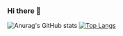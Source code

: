 ### Hi there 👋

<!--
**2yev1n/2yev1n** is a ✨ _special_ ✨ repository because its `README.md` (this file) appears on your GitHub profile.

Here are some ideas to get you started:

- 🔭 I’m currently working on ...
- 🌱 I’m currently learning ...
- 👯 I’m looking to collaborate on ...
- 🤔 I’m looking for help with ...
- 💬 Ask me about ...
- 📫 How to reach me: ...
- 😄 Pronouns: ...
- ⚡ Fun fact: ...
-->


![Anurag's GitHub stats](https://github-readme-stats.vercel.app/api?username=2yev1n&show_icons=true&theme=radical)
[![Top Langs](https://github-readme-stats.vercel.app/api/top-langs/?username=2yev1n&layout=compact)](https://github.com/anuraghazra/github-readme-stats)

